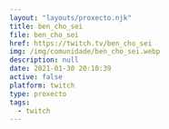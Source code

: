 ```yaml
---
layout: "layouts/proxecto.njk"
title: ben_cho_sei
file: ben_cho_sei
href: https://twitch.tv/ben_cho_sei
img: /img/comunidade/ben_cho_sei.webp
description: null
date: 2021-01-30 20:10:39
active: false
platform: twitch
type: proxecto
tags:
  - twitch
---
```

